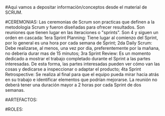 #Aquì vamos a depositar informaciòn/conceptos desde el material de SCRUM.


#CEREMONIAS: Las ceremonias de Scrum son practicas que definen a la metodologia Scrum y fueron diseñadas para ofrecer resultados. Son reuniones que tienen lugar en las iteraciones o "sprints". Son 4 y siguen un orden en cascada: 1era Sprint Planning: Tiene lugar al comienzo del Sprint, por lo general es una hora por cada semana de Sprint; 2da Daily Scrum: Debe realizarse, al menos, una vez por dia, preferentemente por la mañana, no deberia durar mas de 15 minutos; 3ra Sprint Review: Es un momento dedicado a mostrar el trabajo completado durante el Sprint a las partes interesadas. De esta forma, las partes interesadas pueden ver cómo van las cosas y dedicarse a inspeccionar o adaptar el producto; 4ta Sprint Retrospective: Se realiza al final para que el equipo pueda mirar hacia atrás en su trabajo e identificar elementos que podrían mejorarse. La reunión no deberá tener una duración mayor a 2 horas por cada Sprint de dos semanas.




#ARTEFACTOS:




#ROLES:
